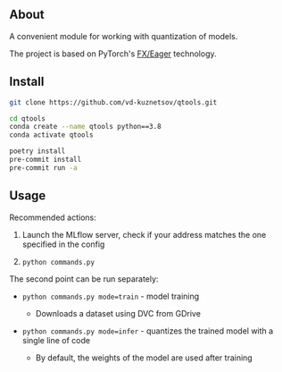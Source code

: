 ## About

A convenient module for working with quantization of models.

The project is based on PyTorch's
[FX/Eager](https://pytorch.org/docs/stable/quantization.html) technology.

## Install

```bash
git clone https://github.com/vd-kuznetsov/qtools.git

cd qtools
conda create --name qtools python==3.8
conda activate qtools

poetry install
pre-commit install
pre-commit run -a
```

## Usage

Recommended actions:

1. Launch the MLflow server, check if your address matches the one specified in the config
   
2. `python commands.py`

The second point can be run separately:

- `python commands.py mode=train` - model training

  - Downloads a dataset using DVC from GDrive

- `python commands.py mode=infer` - quantizes the trained model with a single line of code

  - By default, the weights of the model are used after training
